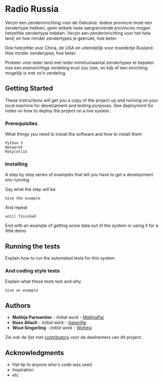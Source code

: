 # Radio Russia

Verzin een zenderinrichting voor de Oekraïne. Iedere provincie moet een zendertype hebben, geen enkele twee aangrenzende provincies mogen hetzelfde zendertype hebben. Verzin een zenderinrichting voor het hele land, en hoe minder zendertypes je gebruikt, hoe beter.

Doe hetzelfde voor China, de USA en uiteindelijk voor moedertje Rusland. Hoe minder zenderypes, hoe beter.

Probeer voor ieder land met ieder minimumaantal zendertypes te bepalen hoe een evenwichtige verdeling eruit zou zien, en kijk of een inrichting mogelijk is met zo'n verdeling.

## Getting Started

These instructions will get you a copy of the project up and running on your local machine for development and testing purposes. See deployment for notes on how to deploy the project on a live system.

### Prerequisites

What things you need to install the software and how to install them

```
Python 3
NetworkX
Matplotlib
```

### Installing

A step by step series of examples that tell you have to get a development env running

Say what the step will be

```
Give the example
```

And repeat

```
until finished
```

End with an example of getting some data out of the system or using it for a little demo

## Running the tests

Explain how to run the automated tests for this system


### And coding style tests

Explain what these tests test and why

```
Give an example
```


## Authors

* **Mathijs Parmentier** - *Initial work* - [MathijsPar](https://github.com/MathijsPar)
* **Iliass Allach** - *Initial work* - [iliassrifie](https://github.com/iliassrifie)
* **Wout Singerling** - *Initial work* - [Wohesi](https://github.com/Wohesi)

Zie ook de lijst met [contributors](https://github.com/Wohesi/progtheorie/graphs/contributors) voor de deelnemers van dit project. 


## Acknowledgments

* Hat tip to anyone who's code was used
* Inspiration
* etc

